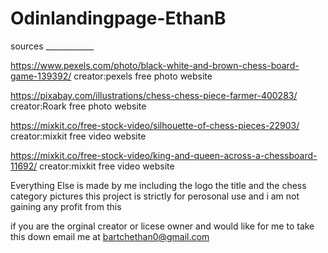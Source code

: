 # Odinlandingpage-EthanB

sources ____________ 


https://www.pexels.com/photo/black-white-and-brown-chess-board-game-139392/     creator:pexels
free photo website 
 
 
 
 
 
 
https://pixabay.com/illustrations/chess-chess-piece-farmer-400283/ creator:Roark 
free photo website 
 
 
 
https://mixkit.co/free-stock-video/silhouette-of-chess-pieces-22903/ creator:mixkit 
free video website 
 
 
 
 https://mixkit.co/free-stock-video/king-and-queen-across-a-chessboard-11692/ creator:mixkit 
free video website





 Everything Else is made by me including the logo the title and the chess category pictures this project is strictly for perosonal use and i am not gaining any profit from this 
 
 
 
 if you are the orginal creator or licese owner and would like for me to take this down email me at bartchethan0@gmail.com

